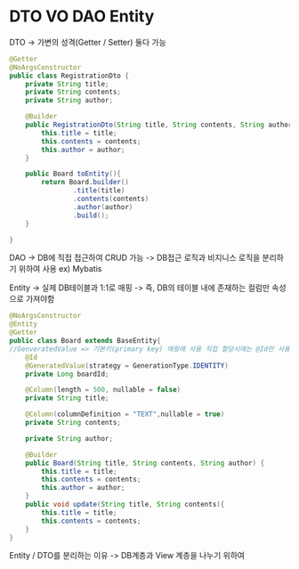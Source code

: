 # DTO VO DAO Entity

DTO -> 가변의 성격(Getter / Setter) 둘다 가능

```java
@Getter
@NoArgsConstructor
public class RegistrationDto {
    private String title;
    private String contents;
    private String author;

    @Builder
    public RegistrationDto(String title, String contents, String author) {
        this.title = title;
        this.contents = contents;
        this.author = author;
    }

    public Board toEntity(){
        return Board.builder()
                .title(title)
                .contents(contents)
                .author(author)
                .build();
    }

}

```

DAO -> DB에 직접 접근하여 CRUD 가능 -> DB접근 로직과 비지니스 로직을 분리하기 위하여 사용
ex) Mybatis 

Entity -> 실제 DB테이블과 1:1로 매핑 -> 즉, DB의 테이블 내에 존재하는 컬럼만 속성으로 가져야함

```java
@NoArgsConstructor
@Entity
@Getter
public class Board extends BaseEntity{
//GenveratedValue => 기본키(primary key) 매핑에 사용 직접 할당시에는 @Id만 사용, 자동으로 사용시 GeneratedValue 사용
    @Id
    @GeneratedValue(strategy = GenerationType.IDENTITY)
    private Long boardId;

    @Column(length = 500, nullable = false)
    private String title;

    @Column(columnDefinition = "TEXT",nullable = true)
    private String contents;

    private String author;

    @Builder
    public Board(String title, String contents, String author) {
        this.title = title;
        this.contents = contents;
        this.author = author;
    }
    public void update(String title, String contents){
        this.title = title;
        this.contents = contents;
    }
}
```

Entity / DTO를 분리하는 이유 -> DB계층과 View 계층을 나누기 위하여



